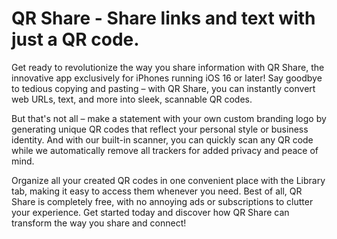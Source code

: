 # QR Share - Share links and text with just a QR code.

Get ready to revolutionize the way you share information with QR Share, the innovative app exclusively for iPhones running iOS 16 or later! Say goodbye to tedious copying and pasting – with QR Share, you can instantly convert web URLs, text, and more into sleek, scannable QR codes.

But that's not all – make a statement with your own custom branding logo by generating unique QR codes that reflect your personal style or business identity. And with our built-in scanner, you can quickly scan any QR code while we automatically remove all trackers for added privacy and peace of mind.

Organize all your created QR codes in one convenient place with the Library tab, making it easy to access them whenever you need. Best of all, QR Share is completely free, with no annoying ads or subscriptions to clutter your experience. Get started today and discover how QR Share can transform the way you share and connect!
